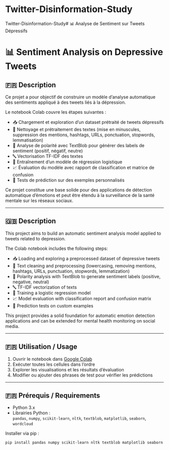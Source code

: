 # Twitter-Disinformation-Study
Twitter-Disinformation-Study# 📊 Analyse de Sentiment sur Tweets Dépressifs  
# 📊 Sentiment Analysis on Depressive Tweets

## 🇫🇷 Description

Ce projet a pour objectif de construire un modèle d’analyse automatique des sentiments appliqué à des tweets liés à la dépression.

Le notebook Colab couvre les étapes suivantes :

* 📥 Chargement et exploration d’un dataset prétraité de tweets dépressifs  
* 🧹 Nettoyage et prétraitement des textes (mise en minuscules, suppression des mentions, hashtags, URLs, ponctuation, stopwords, lemmatisation)  
* 🧠 Analyse de polarité avec TextBlob pour générer des labels de sentiment (positif, négatif, neutre)  
* 🔤 Vectorisation TF-IDF des textes  
* 🤖 Entraînement d’un modèle de régression logistique  
* 📈 Évaluation du modèle avec rapport de classification et matrice de confusion  
* 💬 Tests de prédiction sur des exemples personnalisés

Ce projet constitue une base solide pour des applications de détection automatique d’émotions et peut être étendu à la surveillance de la santé mentale sur les réseaux sociaux.

---

## 🇬🇧 Description

This project aims to build an automatic sentiment analysis model applied to tweets related to depression.

The Colab notebook includes the following steps:

* 📥 Loading and exploring a preprocessed dataset of depressive tweets  
* 🧹 Text cleaning and preprocessing (lowercasing, removing mentions, hashtags, URLs, punctuation, stopwords, lemmatization)  
* 🧠 Polarity analysis with TextBlob to generate sentiment labels (positive, negative, neutral)  
* 🔤 TF-IDF vectorization of texts  
* 🤖 Training a logistic regression model  
* 📈 Model evaluation with classification report and confusion matrix  
* 💬 Prediction tests on custom examples

This project provides a solid foundation for automatic emotion detection applications and can be extended for mental health monitoring on social media.

---

## 🇫🇷 Utilisation / Usage

1. Ouvrir le notebook dans [Google Colab](https://colab.research.google.com/)  
2. Exécuter toutes les cellules dans l’ordre  
3. Explorer les visualisations et les résultats d’évaluation  
4. Modifier ou ajouter des phrases de test pour vérifier les prédictions  

---

## 🇫🇷 Prérequis / Requirements

* Python 3.x  
* Librairies Python :  
  `pandas`, `numpy`, `scikit-learn`, `nltk`, `textblob`, `matplotlib`, `seaborn`, `wordcloud`  

Installer via pip :

```bash
pip install pandas numpy scikit-learn nltk textblob matplotlib seaborn wordcloud
